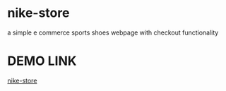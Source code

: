# nike-store
a simple e commerce sports shoes webpage with checkout functionality 

# DEMO LINK
[nike-store](https://6523882257a00f370ae990d1--superb-moonbeam-8a3734.netlify.app/#product)
